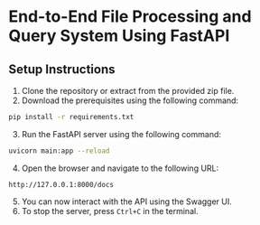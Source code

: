 # End-to-End File Processing and Query System Using FastAPI

## Setup Instructions

1. Clone the repository or extract from the provided zip file.
2. Download the prerequisites using the following command:
```bash
pip install -r requirements.txt
```
3. Run the FastAPI server using the following command:
```bash
uvicorn main:app --reload
```
4. Open the browser and navigate to the following URL:
```
http://127.0.0.1:8000/docs
```
5. You can now interact with the API using the Swagger UI.
6. To stop the server, press `Ctrl+C` in the terminal.

